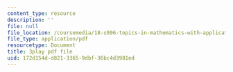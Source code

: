 ```yaml
---
content_type: resource
description: ''
file: null
file_location: /coursemedia/18-s096-topics-in-mathematics-with-applications-in-finance-fall-2013/172d154dd82133659dbf36bc4d3981ed_wvXDB9dMdEo.pdf
file_type: application/pdf
resourcetype: Document
title: 3play pdf file
uid: 172d154d-d821-3365-9dbf-36bc4d3981ed
---
```

